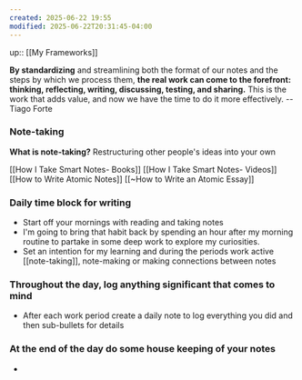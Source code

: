 ```yaml
---
created: 2025-06-22 19:55
modified: 2025-06-22T20:31:45-04:00
---
```

up:: [[My Frameworks]]

**By standardizing** and streamlining both the format of our notes and the steps by which we process them, **the real work can come to the forefront: thinking, reflecting, writing, discussing, testing, and sharing.** This is the work that adds value, and now we have the time to do it more effectively. --Tiago Forte
### Note-taking
**What is note-taking?**
	Restructuring other people's ideas into your own

[[How I Take Smart Notes- Books]]
[[How I Take Smart Notes- Videos]]
[[How to Write Atomic Notes]]
[[~How to Write an Atomic Essay]]
### Daily time block for writing
- Start off your mornings with reading and taking notes
- I'm going to bring that habit back by spending an hour after my morning routine to partake in some deep work to explore my curiosities.
- Set an intention for my learning and during the periods work active [[note-taking]], note-making or making connections between notes

### Throughout the day, log anything significant that comes to mind
- After each work period create a daily note to log everything you did and then sub-bullets for details

### At the end of the day do some house keeping of your notes
- 